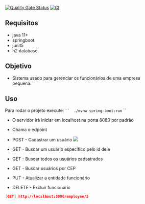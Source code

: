 [![Quality Gate Status](https://sonarcloud.io/api/project_badges/measure?project=FelipeNathan_Guiabolso&metric=alert_status)](https://sonarcloud.io/dashboard?id=FelipeNathan_Guiabolso)
[![CI](https://github.com/FelipeNathan/Guiabolso/actions/workflows/ci.yml/badge.svg?branch=master)](https://github.com/FelipeNathan/Guiabolso/actions/workflows/ci.yml)

## Requisitos
- java 11+
 - springboot
 - junit5
 - h2 database

## Objetivo
- Sistema usado para gerenciar os funcionários de uma empresa pequena.

## Uso

Para rodar o projeto execute:
` `` 
./mvnw spring-boot:run
` ``


- O servidor irá iniciar em localhost na porta 8080 por padrão
- Chama o  edpoint 

- POST - Cadastrar um usuário
![](C:\Users\Particular\Pictures/Post.png)

- GET - Buscar um usuário específico pelo id dele
- GET - Buscar todos os usuários cadastrados
- GET - Buscar usuários por CEP
- PUT - Atualizar a entidade funcionário
- DELETE - Excluir funcionário

```json
[GET] http://localhost:8080/employee/2
